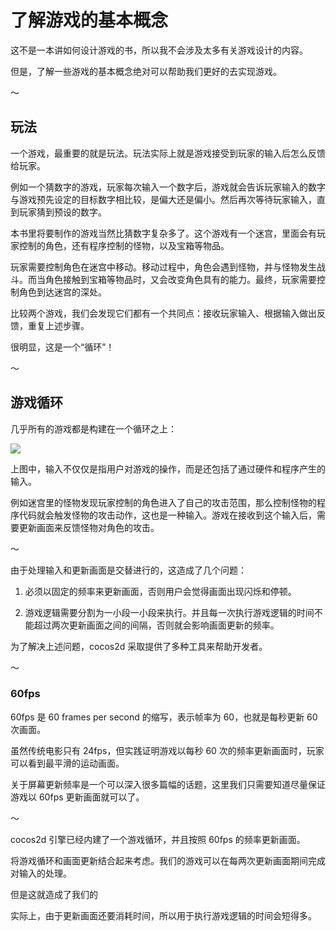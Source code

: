 # 了解游戏的基本概念

这不是一本讲如何设计游戏的书，所以我不会涉及太多有关游戏设计的内容。

但是，了解一些游戏的基本概念绝对可以帮助我们更好的去实现游戏。

～

## 玩法

一个游戏，最重要的就是玩法。玩法实际上就是游戏接受到玩家的输入后怎么反馈给玩家。

例如一个猜数字的游戏，玩家每次输入一个数字后，游戏就会告诉玩家输入的数字与游戏预先设定的目标数字相比较，是偏大还是偏小。然后再次等待玩家输入，直到玩家猜到预设的数字。

本书里将要制作的游戏当然比猜数字复杂多了。这个游戏有一个迷宫，里面会有玩家控制的角色，还有程序控制的怪物，以及宝箱等物品。

玩家需要控制角色在迷宫中移动。移动过程中，角色会遇到怪物，并与怪物发生战斗。而当角色接触到宝箱等物品时，又会改变角色具有的能力。最终，玩家需要控制角色到达迷宫的深处。

比较两个游戏，我们会发现它们都有一个共同点：接收玩家输入、根据输入做出反馈，重复上述步骤。

很明显，这是一个“循环”！

～

## 游戏循环

几乎所有的游戏都是构建在一个循环之上：

![](img/1-2-game-loop.png)

上图中，输入不仅仅是指用户对游戏的操作，而是还包括了通过硬件和程序产生的输入。

例如迷宫里的怪物发现玩家控制的角色进入了自己的攻击范围，那么控制怪物的程序代码就会触发怪物的攻击动作，这也是一种输入。游戏在接收到这个输入后，需要更新画面来反馈怪物对角色的攻击。

～

由于处理输入和更新画面是交替进行的，这造成了几个问题：

1. 必须以固定的频率来更新画面，否则用户会觉得画面出现闪烁和停顿。

2. 游戏逻辑需要分割为一小段一小段来执行。并且每一次执行游戏逻辑的时间不能超过两次更新画面之间的间隔，否则就会影响画面更新的频率。

为了解决上述问题，cocos2d 采取提供了多种工具来帮助开发者。

～

### 60fps

60fps 是 60 frames per second 的缩写，表示帧率为 60，也就是每秒更新 60 次画面。

虽然传统电影只有 24fps，但实践证明游戏以每秒 60 次的频率更新画面时，玩家可以看到最平滑的运动画面。

关于屏幕更新频率是一个可以深入很多篇幅的话题，这里我们只需要知道尽量保证游戏以 60fps 更新画面就可以了。

～

cocos2d 引擎已经内建了一个游戏循环，并且按照 60fps 的频率更新画面。




将游戏循环和画面更新结合起来考虑。我们的游戏可以在每两次更新画面期间完成对输入的处理。

但是这就造成了我们的

实际上，由于更新画面还要消耗时间，所以用于执行游戏逻辑的时间会短得多。









